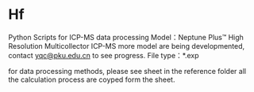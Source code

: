Hf
===========
Python Scripts for ICP-MS data processing
Model：Neptune Plus™ High Resolution Multicollector ICP-MS
more model are being developmented, contact yqc@pku.edu.cn to see progress.
File type：*.exp

for data processing methods, please see sheet in the reference folder
all the calculation process are coyped form the sheet.
